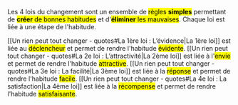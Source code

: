 Les 4 lois du changement sont un ensemble de <mark class="hltr-default">règles **simples**</mark> permettant de <mark class="hltr-default">**créer** de bonnes habitudes</mark> et d'<mark class="hltr-default">**éliminer** les mauvaises</mark>. Chaque loi est liée à une étape de l'habitude.

[[Un rien peut tout changer - quotes#La 1ère loi : L’évidence|La 1ère loi]] est liée au <mark class="hltr-default">déclencheur</mark> et permet de rendre l'habitude <mark class="hltr-default">évidente</mark>.
[[Un rien peut tout changer - quotes#La 2e loi : L’attractivité|La 2ème loi]] est liée à l'<mark class="hltr-default">envie</mark> et permet de rendre l'habitude <mark class="hltr-default">attractive</mark>.
[[Un rien peut tout changer - quotes#La 3e loi : La facilité|La 3ème loi]] est liée à la <mark class="hltr-default">réponse</mark> et permet de rendre l'habitude <mark class="hltr-default">facile</mark>.
[[Un rien peut tout changer - quotes#La 4e loi : La satisfaction|La 4ème loi]] est liée à la <mark class="hltr-default">récompense</mark> et permet de rendre l'habitude <mark class="hltr-default">satisfaisante</mark>.